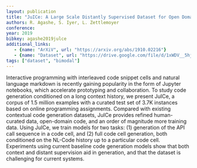 ```yaml
---
layout: publication
title: "JuICe: A Large Scale Distantly Supervised Dataset for Open Domain Context-based Code Generation"
authors: R. Agashe, S. Iyer, L. Zettlemoyer
conference:
year: 2019
bibkey: agashe2019julce
additional_links:
   - {name: "ArXiV", url: "https://arxiv.org/abs/1910.02216"}
   - {name: "Dataset", url: "https://drive.google.com/file/d/1xWDV__5hjTWVuJlXD42Ar7nkjU2hRTic/view?usp=sharing"}
tags: ["dataset", "bimodal"]
---
```

Interactive programming with interleaved code snippet cells and natural language markdown is recently gaining popularity in the form of Jupyter notebooks, which accelerate prototyping and collaboration. To study code generation conditioned on a long context history, we present JuICe, a corpus of 1.5 million examples with a curated test set of 3.7K instances based on online programming assignments. Compared with existing contextual code generation datasets, JuICe provides refined human-curated data, open-domain code, and an order of magnitude more training data. Using JuICe, we train models for two tasks: (1) generation of the API call sequence in a code cell, and (2) full code cell generation, both conditioned on the NL-Code history up to a particular code cell. Experiments using current baseline code generation models show that both context and distant supervision aid in generation, and that the dataset is challenging for current systems. 
